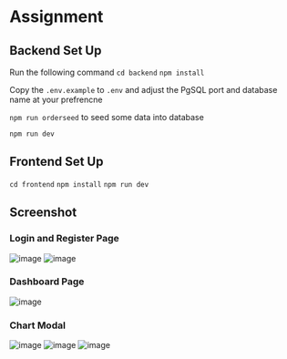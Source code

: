
# Assignment

## Backend Set Up
Run the following command
`cd backend`
`npm install`

Copy the `.env.example` to `.env` and adjust the PgSQL port and database name at your prefrencne

`npm run orderseed` to seed some data into database

`npm run dev`

## Frontend Set Up
`cd frontend`
`npm install`
`npm run dev`

## Screenshot

### Login and Register Page
![image](https://github.com/quan060798/Assignment/assets/46003038/4ef72892-5cae-4481-a78e-07b702d76c3e)
![image](https://github.com/quan060798/Assignment/assets/46003038/bd4940eb-fb6c-4c98-bd1c-085dc2715c47)

### Dashboard Page
![image](https://github.com/quan060798/Assignment/assets/46003038/19494b0a-9f15-4841-b637-923059811a0b)

### Chart Modal
![image](https://github.com/quan060798/Assignment/assets/46003038/54e5c317-8b19-48cc-8f0b-713df2c58e23)
![image](https://github.com/quan060798/Assignment/assets/46003038/e7a6a17a-e362-4d37-9bd2-964f9af1e020)
![image](https://github.com/quan060798/Assignment/assets/46003038/abd9ffb4-b721-4de8-a537-92a22e44f2b9)





